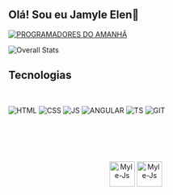 <h2>Olá! Sou eu Jamyle Elen👋</h2>

[![PROGRAMADORES DO AMANHÃ](https://img.shields.io/badge/PROGRAMADORES%20DO%20AMANHÃ-Turma_5-ffd11a?style=for-the-badge&&logoColor=white)](https://programadoresdoamanha.org)

![Overall Stats](https://github-readme-stats.vercel.app/api?username=jamyle-elen&count_private=true&show_icons=true&theme=merko)

<h2>Tecnologias</h2><br>

![HTML](https://img.shields.io/badge/HTML5-E34F26?style=for-the-badge&logo=html5&logoColor=white)
![CSS](https://img.shields.io/badge/CSS3-1572B6?style=for-the-badge&logo=css3&logoColor=white)
![JS](https://img.shields.io/badge/JavaScript-F7DF1E?style=for-the-badge&logo=javascript&logoColor=black)
![ANGULAR](https://img.shields.io/badge/Angular-DD0031?style=for-the-badge&logo=angular&logoColor=white)
![TS](https://img.shields.io/badge/TypeScript-007ACC?style=for-the-badge&logo=typescript&logoColor=white)
![GIT](https://img.shields.io/badge/GIT-E44C30?style=for-the-badge&logo=git&logoColor=white)


<h2>ㅤ</h2>
<div align='center'><br>
  <img alt="Myle-Js" height="50" width="50" src="https://github.com/Jamyle-Elen/jamyle-elen/assets/110051309/eff2c701-7bdf-456b-83a0-d19cd8476064">
  <img alt="Myle-Js" height="50" width="50" src="https://github.com/Jamyle-Elen/jamyle-elen/assets/110051309/beb800f9-676c-4a00-b2ab-d60bd4453cf0">
</div>

<!--
**Jamyle-Elen/jamyle-elen** is a ✨ _special_ ✨ repository because its `README.md` (this file) appears on your GitHub profile.

Here are some ideas to get you started:

- 🔭 I’m currently working on ...

- 🌱 I’m currently learning ...
- 👯 I’m looking to collaborate on ...
- 🤔 I’m looking for help with ...
- 💬 Ask me about ...
- 📫 How to reach me: ...
- 😄 Pronouns: ...
- ⚡ Fun fact: ...
-->
